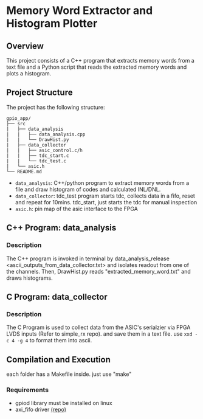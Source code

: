# Memory Word Extractor and Histogram Plotter

## Overview

This project consists of a C++ program that extracts memory words from a text file and a Python script that reads the extracted memory words and plots a histogram.

## Project Structure
The project has the following structure:
```
gpio_app/
├── src
|   ├── data_analysis
|   |   ├── data_analysis.cpp
|   |   └── DrawHist.py
|   ├── data_collector
|   |   ├── asic_control.c/h
|   |   ├── tdc_start.c
|   |   └── tdc_test.c
|   └── asic.h
└── README.md
```
- `data_analysis`: C++/python program to extract memory words from a file and draw histogram of codes and calculated INL/DNL.
- `data_collector`: tdc_test program starts tdc, collects data in a fifo, reset and repeat for 10mins. tdc_start, just starts the tdc for manual inspection
- `asic.h`: pin map of the asic interface to the FPGA

## C++ Program: data_analysis

### Description

The C++ program is invoked in terminal by data_analysis_release <ascii_outputs_from_data_collector.txt> <number of packet to extract> and isolates readout from one of the channels. Then, DrawHist.py reads "extracted_memory_word.txt" and draws histograms.

## C Program: data_collector

### Description
The C Program is used to collect data from the ASIC's serialzier via FPGA LVDS inputs (Refer to simple_rx repo). and save them in a text file. use `xxd -c 4 -g 4` to format them into ascii. 

## Compilation and Execution

each folder has a Makefile inside. just use "make"

### Requirements

- gpiod library must be installed on linux
- axi_fifo driver [(repo)](https://github.com/jacobfeder/axisfifo/tree/master)
